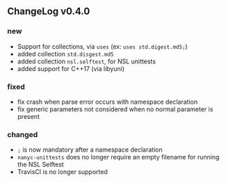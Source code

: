 ## ChangeLog v0.4.0


### new

* Support for collections, via `uses` (ex: `uses std.digest.md5;`)
* added collection `std.disgest.md5`
* added collection `nsl.selftest`, for NSL unittests
* added support for C++17 (via libyuni)


### fixed

* fix crash when parse error occurs with namespace declaration
* fix generic parameters not considered when no normal parameter is present


### changed

* `;` is now mandatory after a namespace declaration
* `nanyc-unittests` does no longer require an empty filename for running the
  NSL Selftest
* TravisCI is no longer supported
